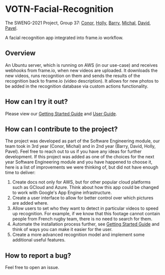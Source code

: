 # VOTN-Facial-Recognition
The SWENG-2021 Project, Group 37: [Conor](https://github.com/conorlolynch), [Holly](https://github.com/hollymcevoy), [Barry](https://github.com/barryos112), [Michal](https://github.com/swiercm), [David](https://github.com/david-olowookere), [Pavel](https://github.com/cppavel). 

A facial recognition app integrated into frame.io workflow.

## Overview

An Ubuntu server, which is running on AWS (in our use-case) and receives webhooks from frame.io, when new videos are uploaded. It downloads the new videos, runs recognition on them and sends the results of the recognition back to frame.io (video description). It allows for new photos to be added in the recognition database via custom actions functionality. 

## How can I try it out?

Please view our [Getting Started Guide](https://github.com/SWENG-2021/VOTN-Facial-Recognition/blob/main/GettingStarted.md) and [User Guide](https://github.com/SWENG-2021/VOTN-Facial-Recognition/blob/main/UserGuide.md).

## How can I contribute to the project? 

The project was developed as part of the Software Engineering module, our team took in 3rd year (Conor, Michal) and in 2nd year (Barry, David, Holly, Pavel). Feel free to reach out to us if you have any ideas for further development. If this project was added as one of the choices for the next year Software Engineering module and you have happened to choose it, here is a list of improvements we were thinking of, but did not have enough time to deliver:

1. Create docs not only for AWS, but for other popular cloud platforms such as GCloud and Azure. Think about how this app could be changed to work with Google's App Engine infrastructure. 
2. Create a user interface to allow for better control over which pictures are added where. 
3. Allow users to set who they want to detect in particular videos to speed up recognition. For example, if we know that this footage cannot contain people from French rugby team, there is no need to search for them.
4. Automate the installation process further, see [Getting Started Guide](https://github.com/SWENG-2021/VOTN-Facial-Recognition/blob/main/GettingStarted.md) and think of ways you can make it easier for the user. 
5. Create a more advanced recognition model and implement some additional useful features.

## How to report a bug?

Feel free to open an issue.

